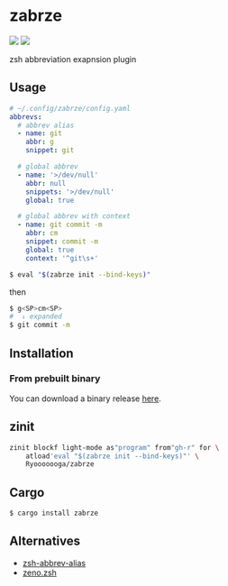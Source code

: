 # zabrze

[![](https://github.com/Ryooooooga/zabrze/actions/workflows/build.yml/badge.svg)](https://github.com/Ryooooooga/zabrze/actions/workflows/build.yml)
[![](https://badgen.net/crates/v/zabrze)](https://crates.io/crates/zabrze)

zsh abbreviation exapnsion plugin

## Usage

```yaml
# ~/.config/zabrze/config.yaml
abbrevs:
  # abbrev alias
  - name: git
    abbr: g
    snippet: git

  # global abbrev
  - name: '>/dev/null'
    abbr: null
    snippets: '>/dev/null'
    global: true

  # global abbrev with context
  - name: git commit -m
    abbr: cm
    snippet: commit -m
    global: true
    context: '^git\s+'
```

```zsh
$ eval "$(zabrze init --bind-keys)"
```

then

```zsh
$ g<SP>cm<SP>
#  ↓ expanded
$ git commit -m 
```

## Installation

### From prebuilt binary

You can download a binary release [here](https://github.com/Ryooooooga/zabrze/releases).

## zinit

```zsh
zinit blockf light-mode as"program" from"gh-r" for \
    atload'eval "$(zabrze init --bind-keys)"' \
    Ryooooooga/zabrze
```

## Cargo

```zsh
$ cargo install zabrze
```

## Alternatives

- [zsh-abbrev-alias](https://github.com/momo-lab/zsh-abbrev-alias)
- [zeno.zsh](https://github.com/yuki-yano/zeno.zsh)
